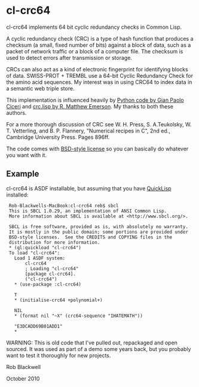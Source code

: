 cl-crc64
========

cl-crc64 implements 64 bit cyclic redundancy checks in Common Lisp.

A cyclic redundancy check (CRC) is a type of hash function that
produces a checksum (a small, fixed number of bits) against a block of
data, such as a packet of network traffic or a block of a computer
file. The checksum is used to detect errors after transmission or
storage.

CRCs can also act as a kind of electronic fingerprint for identifying
blocks of data. SWISS-PROT + TREMBL use a 64-bit Cyclic Redundancy
Check for the amino acid sequences. My interest was in using CRC64 to
index data in a semantic web triple store.

This implementation is influenced heavily by [Python code by Gian
Paolo Ciceri](http://code.activestate.com/recipes/259177/) and
[crc.lisp by R. Matthew
Emerson](http://www.thoughtstuff.com/rme/crc.lisp).  My thanks to both
these authors.

For a more thorough discussion of CRC see W. H. Press, S.
A.Teukolsky, W. T. Vetterling, and B. P. Flannery, "Numerical recipes
in C", 2nd ed., Cambridge University Press. Pages 896ff.

The code comes with [BSD-style
license](http://www.opensource.org/licenses/bsd-license.php) so
you can basically do whatever you want with it.

Example
-------

cl-crc64 is ASDF installable, but assuming that you have
[QuickLisp](http://www.quicklisp.org/) installed:

	 Rob-Blackwells-MacBook:cl-crc64 reb$ sbcl
	 This is SBCL 1.0.29, an implementation of ANSI Common Lisp.
	 More information about SBCL is available at <http://www.sbcl.org/>.
	 
	 SBCL is free software, provided as is, with absolutely no warranty.
	 It is mostly in the public domain; some portions are provided under
	 BSD-style licenses.  See the CREDITS and COPYING files in the
	 distribution for more information.
	 * (ql:quickload "cl-crc64")
	 To load "cl-crc64":
	   Load 1 ASDF system:
	       cl-crc64
	       ; Loading "cl-crc64"
	       [package cl-crc64].
	       ("cl-crc64")
       * (use-package :cl-crc64)

       T
       * (initialise-crc64 +polynomial+)
       
       NIL
       * (format nil "~X" (crc64-sequence "IHATEMATH"))

       "E3DCADD69B01ADD1"
       * 


WARNING: This is old code that I've pulled out, repackaged and open
sourced. It was used as part of a demo some years back, but you
probably want to test it thoroughly for new projects.

Rob Blackwell

October 2010
